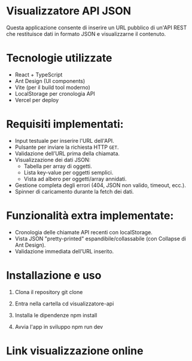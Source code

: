 # Visualizzatore API JSON

Questa applicazione consente di inserire un URL pubblico di un'API REST che restituisce dati in formato JSON e visualizzarne il contenuto.

# Tecnologie utilizzate

- React + TypeScript
- Ant Design (UI components)
- Vite (per il build tool moderno)
- LocalStorage per cronologia API
- Vercel per deploy

# Requisiti implementati:

- Input testuale per inserire l'URL dell'API.
- Pulsante per inviare la richiesta HTTP `GET`.
- Validazione dell’URL prima della chiamata.
- Visualizzazione dei dati JSON:
  - Tabella per array di oggetti.
  - Lista key-value per oggetti semplici.
  - Vista ad albero per oggetti/array annidati.
- Gestione completa degli errori (404, JSON non valido, timeout, ecc.).
- Spinner di caricamento durante la fetch dei dati.

# Funzionalità extra implementate:

- Cronologia delle chiamate API recenti con localStorage.
- Vista JSON "pretty-printed" espandibile/collassabile (con Collapse di Ant Design).
- Validazione immediata dell’URL inserito.

# Installazione e uso

1. Clona il repository
   git clone

2. Entra nella cartella
   cd visualizzatore-api

3. Installa le dipendenze
   npm install

4. Avvia l'app in sviluppo
   npm run dev

# Link visualizzazione online
